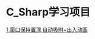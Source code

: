 # C_Sharp学习项目

[1.窗口保持置顶,自动吸附+出入动画][1]


  [1]: https://github.com/conesat/C_Sharp_Learn/tree/master/weekly_note
